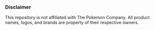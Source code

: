 ### Disclaimer
This repository is not affiliated with The Pokemon Company. All product names, logos, and brands are property of their respective owners.
